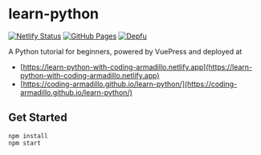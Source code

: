 # learn-python

[![Netlify Status](https://api.netlify.com/api/v1/badges/10eb36da-97dc-4dbe-a543-ed74db22b7d1/deploy-status)](https://app.netlify.com/sites/learn-python-with-coding-armadillo/deploys)
[![GitHub Pages](https://github.com/coding-armadillo/learn-python/actions/workflows/gh-pages.yml/badge.svg)](https://github.com/coding-armadillo/learn-python/actions/workflows/gh-pages.yml)
[![Depfu](https://badges.depfu.com/badges/e343a6fc50eef01380212b6c477e86dc/count.svg)](https://depfu.com/github/coding-armadillo/learn-python?project_id=27870)

A Python tutorial for beginners, powered by VuePress and deployed at

- [https://learn-python-with-coding-armadillo.netlify.app](https://learn-python-with-coding-armadillo.netlify.app)
- [https://coding-armadillo.github.io/learn-python/](https://coding-armadillo.github.io/learn-python/)

## Get Started

    npm install
    npm start
